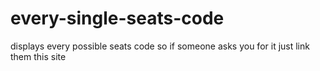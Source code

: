 # every-single-seats-code
displays every possible seats code so if someone asks you for it just link them this site

